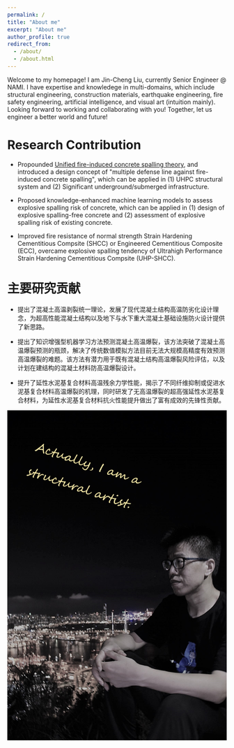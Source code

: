 ```yaml
---
permalink: /
title: "About me"
excerpt: "About me"
author_profile: true
redirect_from: 
  - /about/
  - /about.html
---
```


Welcome to my homepage! I am Jin-Cheng Liu, currently Senior Engineer @ NAMI. I have expertise and knowledege in multi-domains, which include structural engineering, construction materials, earthquake engineering, fire safety engineering, artificial intelligence, and visual art (intuition mainly). Looking forward to working and collaborating with you! Together, let us engineer a better world and future!  




Research Contribution
======
* Propounded [Unified fire-induced concrete spalling theory](https://doi.org/10.1016/j.conbuildmat.2018.06.204), and introduced a design concept of "multiple defense line against fire-induced concrete spalling", which can be applied in (1) UHPC structural system and (2) Significant underground/submerged infrastructure.

* Proposed knowledge-enhanced machine learning models to assess explosive spalling risk of concrete, which can be applied in (1) design of explosive spalling-free concrete and (2) assessment of explosive spalling risk of existing concrete.

* Improved fire resistance of normal strength Strain Hardening Cementitious Compsite (SHCC) or Engineered Cementitious Composite (ECC), overcame explosive spalling tendency of Ultrahigh Performance Strain Hardening Cementitious Compsite (UHP-SHCC).

主要研究贡献
======
* 提出了混凝土高温剥裂统一理论，发展了现代混凝土结构高温防劣化设计理念，为超高性能混凝土结构以及地下与水下重大混凝土基础设施防火设计提供了新思路。

* 提出了知识增强型机器学习方法预测混凝土高温爆裂，该方法突破了混凝土高温爆裂预测的瓶颈，解决了传统数值模拟方法目前无法大规模高精度有效预测高温爆裂的难题。该方法有潜力用于既有混凝土结构高温爆裂风险评估，以及计划在建结构的混凝土材料防高温爆裂设计。

* 提升了延性水泥基复合材料高温残余力学性能，揭示了不同纤维抑制或促进水泥基复合材料高温爆裂的机理，同时研发了无高温爆裂的超高强延性水泥基复合材料，为延性水泥基复合材料抗火性能提升做出了富有成效的先锋性贡献。

![Editing a markdown file for a talk](/images/profile.jpg)
